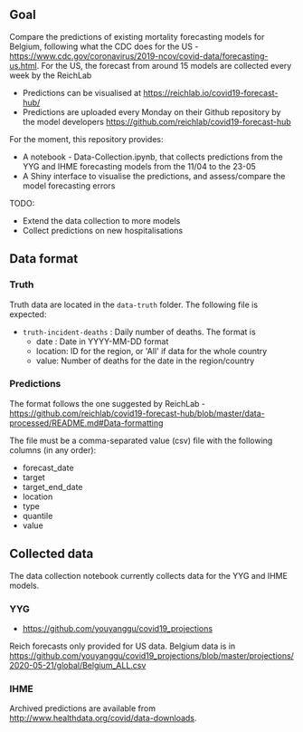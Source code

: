 ## Goal

Compare the predictions of existing mortality forecasting models for Belgium, following what the CDC does for the US - https://www.cdc.gov/coronavirus/2019-ncov/covid-data/forecasting-us.html. For the US, the forecast from around 15 models are collected every week by the ReichLab

* Predictions can be visualised at https://reichlab.io/covid19-forecast-hub/
* Predictions are uploaded every Monday on their Github repository by the model developers https://github.com/reichlab/covid19-forecast-hub

For the moment, this repository provides:

* A notebook - Data-Collection.ipynb, that collects predictions from the YYG and IHME forecasting models from the 11/04 to the 23-05
* A Shiny interface to visualise the predictions, and assess/compare the model forecasting errors 

TODO:

* Extend the data collection to more models
* Collect predictions on new hospitalisations  

## Data format

### Truth

Truth data are located in the `data-truth` folder. The following file is expected:

* `truth-incident-deaths` : Daily number of deaths. The format is 
	* date : Date in YYYY-MM-DD format
	* location: ID for the region, or 'All' if data for the whole country
	* value: Number of deaths for the date in the region/country

 
### Predictions

The format follows the one suggested by ReichLab - https://github.com/reichlab/covid19-forecast-hub/blob/master/data-processed/README.md#Data-formatting

The file must be a comma-separated value (csv) file with the following columns (in any order):

* forecast\_date
* target
* target\_end\_date
* location
* type
* quantile
* value


## Collected data

The data collection notebook currently collects data for the YYG and IHME models.

### YYG

* https://github.com/youyanggu/covid19_projections

Reich forecasts only provided for US data. Belgium data is in https://github.com/youyanggu/covid19_projections/blob/master/projections/2020-05-21/global/Belgium_ALL.csv

### IHME

Archived predictions are available from http://www.healthdata.org/covid/data-downloads.
